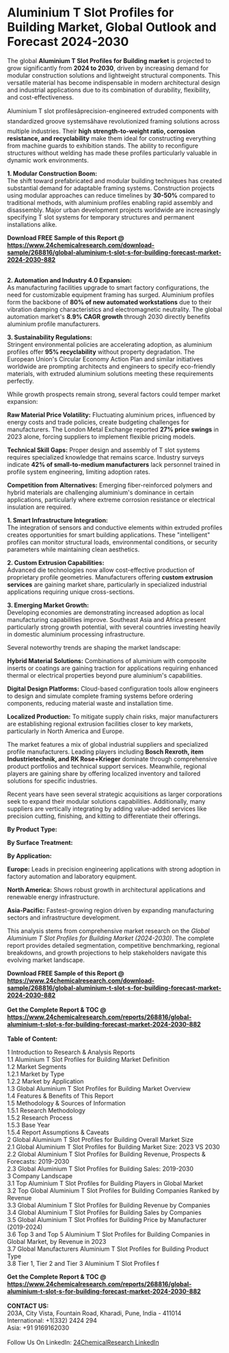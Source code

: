 <h1>Aluminium T Slot Profiles for Building Market, Global Outlook and Forecast 2024-2030</h1><p>The global <strong>Aluminium T Slot Profiles for Building market</strong> is projected to grow significantly from <strong>2024 to 2030</strong>, driven by increasing demand for modular construction solutions and lightweight structural components. This versatile material has become indispensable in modern architectural design and industrial applications due to its combination of durability, flexibility, and cost-effectiveness.</p><p>Aluminium T slot profilesâprecision-engineered extruded components with standardized groove systemsâhave revolutionized framing solutions across multiple industries. Their <strong>high strength-to-weight ratio, corrosion resistance, and recyclability</strong> make them ideal for constructing everything from machine guards to exhibition stands. The ability to reconfigure structures without welding has made these profiles particularly valuable in dynamic work environments.</p><p><strong>1. Modular Construction Boom:</strong><br>
The shift toward prefabricated and modular building techniques has created substantial demand for adaptable framing systems. Construction projects using modular approaches can reduce timelines by <strong>30-50%</strong> compared to traditional methods, with aluminium profiles enabling rapid assembly and disassembly. Major urban development projects worldwide are increasingly specifying T slot systems for temporary structures and permanent installations alike.</p><div><b>Download FREE Sample of this Report @ 
            <a href="https://www.24chemicalresearch.com/download-sample/268816/global-aluminium-t-slot-s-for-building-forecast-market-2024-2030-882">
            https://www.24chemicalresearch.com/download-sample/268816/global-aluminium-t-slot-s-for-building-forecast-market-2024-2030-882</a></b></div><br><p><strong>2. Automation and Industry 4.0 Expansion:</strong><br>
As manufacturing facilities upgrade to smart factory configurations, the need for customizable equipment framing has surged. Aluminium profiles form the backbone of <strong>80% of new automated workstations</strong> due to their vibration damping characteristics and electromagnetic neutrality. The global automation market's <strong>8.9% CAGR growth</strong> through 2030 directly benefits aluminium profile manufacturers.</p><p><strong>3. Sustainability Regulations:</strong><br>
Stringent environmental policies are accelerating adoption, as aluminium profiles offer <strong>95% recyclability</strong> without property degradation. The European Union's Circular Economy Action Plan and similar initiatives worldwide are prompting architects and engineers to specify eco-friendly materials, with extruded aluminium solutions meeting these requirements perfectly.</p><p>While growth prospects remain strong, several factors could temper market expansion:</p><p><strong>Raw Material Price Volatility:</strong> Fluctuating aluminium prices, influenced by energy costs and trade policies, create budgeting challenges for manufacturers. The London Metal Exchange reported <strong>27% price swings</strong> in 2023 alone, forcing suppliers to implement flexible pricing models.</p><p><strong>Technical Skill Gaps:</strong> Proper design and assembly of T slot systems requires specialized knowledge that remains scarce. Industry surveys indicate <strong>42% of small-to-medium manufacturers</strong> lack personnel trained in profile system engineering, limiting adoption rates.</p><p><strong>Competition from Alternatives:</strong> Emerging fiber-reinforced polymers and hybrid materials are challenging aluminium's dominance in certain applications, particularly where extreme corrosion resistance or electrical insulation are required.</p><p><strong>1. Smart Infrastructure Integration:</strong><br>
The integration of sensors and conductive elements within extruded profiles creates opportunities for smart building applications. These "intelligent" profiles can monitor structural loads, environmental conditions, or security parameters while maintaining clean aesthetics.</p><p><strong>2. Custom Extrusion Capabilities:</strong><br>
Advanced die technologies now allow cost-effective production of proprietary profile geometries. Manufacturers offering <strong>custom extrusion services</strong> are gaining market share, particularly in specialized industrial applications requiring unique cross-sections.</p><p><strong>3. Emerging Market Growth:</strong><br>
Developing economies are demonstrating increased adoption as local manufacturing capabilities improve. Southeast Asia and Africa present particularly strong growth potential, with several countries investing heavily in domestic aluminium processing infrastructure.</p><p>Several noteworthy trends are shaping the market landscape:</p><p><strong>Hybrid Material Solutions:</strong> Combinations of aluminium with composite inserts or coatings are gaining traction for applications requiring enhanced thermal or electrical properties beyond pure aluminium's capabilities.</p><p><strong>Digital Design Platforms:</strong> Cloud-based configuration tools allow engineers to design and simulate complete framing systems before ordering components, reducing material waste and installation time.</p><p><strong>Localized Production:</strong> To mitigate supply chain risks, major manufacturers are establishing regional extrusion facilities closer to key markets, particularly in North America and Europe.</p><p>The market features a mix of global industrial suppliers and specialized profile manufacturers. Leading players including <strong>Bosch Rexroth, item Industrietechnik, and RK Rose+Krieger</strong> dominate through comprehensive product portfolios and technical support services. Meanwhile, regional players are gaining share by offering localized inventory and tailored solutions for specific industries.</p><p>Recent years have seen several strategic acquisitions as larger corporations seek to expand their modular solutions capabilities. Additionally, many suppliers are vertically integrating by adding value-added services like precision cutting, finishing, and kitting to differentiate their offerings.</p><p><strong>By Product Type:</strong></p><p><strong>By Surface Treatment:</strong></p><p><strong>By Application:</strong></p><p><strong>Europe:</strong> Leads in precision engineering applications with strong adoption in factory automation and laboratory equipment.</p><p><strong>North America:</strong> Shows robust growth in architectural applications and renewable energy infrastructure.</p><p><strong>Asia-Pacific:</strong> Fastest-growing region driven by expanding manufacturing sectors and infrastructure development.</p><p>This analysis stems from comprehensive market research on the <em>Global Aluminium T Slot Profiles for Building Market (2024-2030)</em>. The complete report provides detailed segmentation, competitive benchmarking, regional breakdowns, and growth projections to help stakeholders navigate this evolving market landscape.</p><div><b>Download FREE Sample of this Report @ 
            <a href="https://www.24chemicalresearch.com/download-sample/268816/global-aluminium-t-slot-s-for-building-forecast-market-2024-2030-882">
            https://www.24chemicalresearch.com/download-sample/268816/global-aluminium-t-slot-s-for-building-forecast-market-2024-2030-882</a></b></div><br><div><b>Get the Complete Report & TOC @ 
            <a href="https://www.24chemicalresearch.com/reports/268816/global-aluminium-t-slot-s-for-building-forecast-market-2024-2030-882">
            https://www.24chemicalresearch.com/reports/268816/global-aluminium-t-slot-s-for-building-forecast-market-2024-2030-882</a></b></div><br>
            <b>Table of Content:</b><p>1 Introduction to Research & Analysis Reports<br />
    1.1 Aluminium T Slot Profiles for Building Market Definition<br />
    1.2 Market Segments<br />
        1.2.1 Market by Type<br />
        1.2.2 Market by Application<br />
    1.3 Global Aluminium T Slot Profiles for Building Market Overview<br />
    1.4 Features & Benefits of This Report<br />
    1.5 Methodology & Sources of Information<br />
        1.5.1 Research Methodology<br />
        1.5.2 Research Process<br />
        1.5.3 Base Year<br />
        1.5.4 Report Assumptions & Caveats<br />
2 Global Aluminium T Slot Profiles for Building Overall Market Size<br />
    2.1 Global Aluminium T Slot Profiles for Building Market Size: 2023 VS 2030<br />
    2.2 Global Aluminium T Slot Profiles for Building Revenue, Prospects & Forecasts: 2019-2030<br />
    2.3 Global Aluminium T Slot Profiles for Building Sales: 2019-2030<br />
3 Company Landscape<br />
    3.1 Top Aluminium T Slot Profiles for Building Players in Global Market<br />
    3.2 Top Global Aluminium T Slot Profiles for Building Companies Ranked by Revenue<br />
    3.3 Global Aluminium T Slot Profiles for Building Revenue by Companies<br />
    3.4 Global Aluminium T Slot Profiles for Building Sales by Companies<br />
    3.5 Global Aluminium T Slot Profiles for Building Price by Manufacturer (2019-2024)<br />
    3.6 Top 3 and Top 5 Aluminium T Slot Profiles for Building Companies in Global Market, by Revenue in 2023<br />
    3.7 Global Manufacturers Aluminium T Slot Profiles for Building Product Type<br />
    3.8 Tier 1, Tier 2 and Tier 3 Aluminium T Slot Profiles f</p><div><b>Get the Complete Report & TOC @ 
            <a href="https://www.24chemicalresearch.com/reports/268816/global-aluminium-t-slot-s-for-building-forecast-market-2024-2030-882">
            https://www.24chemicalresearch.com/reports/268816/global-aluminium-t-slot-s-for-building-forecast-market-2024-2030-882</a></b></div><br><b>CONTACT US:</b><br>
            203A, City Vista, Fountain Road, Kharadi, Pune, India - 411014<br>
            International: +1(332) 2424 294<br>
            Asia: +91 9169162030 <br><br>
            Follow Us On LinkedIn: <a href="https://www.linkedin.com/company/24chemicalresearch/">24ChemicalResearch LinkedIn</a>